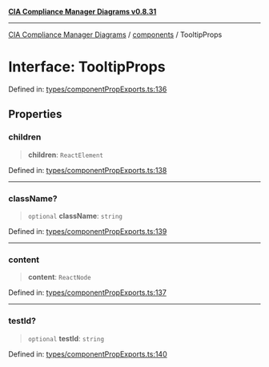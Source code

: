 [**CIA Compliance Manager Diagrams v0.8.31**](../../README.md)

***

[CIA Compliance Manager Diagrams](../../modules.md) / [components](../README.md) / TooltipProps

# Interface: TooltipProps

Defined in: [types/componentPropExports.ts:136](https://github.com/Hack23/cia-compliance-manager/blob/85c025371255f412469ec0119911b7cb143a6212/src/types/componentPropExports.ts#L136)

## Properties

### children

> **children**: `ReactElement`

Defined in: [types/componentPropExports.ts:138](https://github.com/Hack23/cia-compliance-manager/blob/85c025371255f412469ec0119911b7cb143a6212/src/types/componentPropExports.ts#L138)

***

### className?

> `optional` **className**: `string`

Defined in: [types/componentPropExports.ts:139](https://github.com/Hack23/cia-compliance-manager/blob/85c025371255f412469ec0119911b7cb143a6212/src/types/componentPropExports.ts#L139)

***

### content

> **content**: `ReactNode`

Defined in: [types/componentPropExports.ts:137](https://github.com/Hack23/cia-compliance-manager/blob/85c025371255f412469ec0119911b7cb143a6212/src/types/componentPropExports.ts#L137)

***

### testId?

> `optional` **testId**: `string`

Defined in: [types/componentPropExports.ts:140](https://github.com/Hack23/cia-compliance-manager/blob/85c025371255f412469ec0119911b7cb143a6212/src/types/componentPropExports.ts#L140)
